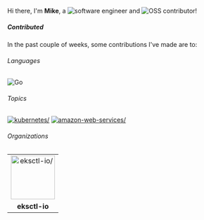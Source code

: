 Hi there, I'm **Mike**, a ![software engineer](https://img.shields.io/static/v1?style=flat-square&label=&message=software%20engineer&color=navy) and ![OSS contributor](https://img.shields.io/static/v1?style=flat-square&label=&message=OSS%20contributor&color=navy)!

##### Contributed

In the past couple of weeks, some contributions I've made are to:

###### Languages

![Go](https://img.shields.io/static/v1?logo=Go&logoColor=%23fff&style=flat-square&label=&message=Go&color=%2300ADD8)

###### Topics

<a href="https://github.com/topics/kubernetes"><img src="https://img.shields.io/static/v1?style=flat-square&label=&message=kubernetes&color=blue" alt=kubernetes/></a> <a href="https://github.com/topics/amazon-web-services"><img src="https://img.shields.io/static/v1?style=flat-square&label=&message=amazon-web-services&color=blue" alt=amazon-web-services/></a>

###### Organizations


<table>
  <tbody>
    <tr>
    <td align="center"><a href="https://github.com/eksctl-io"><img width="100" src="https://avatars.githubusercontent.com/u/126004790?v=4" alt=eksctl-io/></a></td>
    </tr>
    <tr>
    <td align="center"><strong>eksctl-io</strong></td>
    </tr>
  </tbody>
</table>

